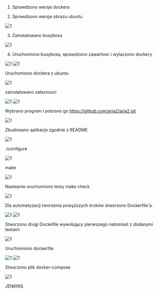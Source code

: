1. Sprawdzono wersje dockera 

2. Sprawdzono wersje obrazu ubuntu 

![1](Screenshot_1.png)

3. Zainstalowano busyboxa
 
![1](Screenshot_2.png)

4. Uruchomiono busyboxa, sprawdzono zawartosc i wylaczono dockery 

![1](Screenshot_3.png)
![1](Screenshot_4.png)

Uruchomiono dockera z ubuntu

![1](Screenshot_5.png)

zainstalowano zaleznosci 

![1](Screenshot_6.png)
![1](Screenshot_7.png)

Wybrano program i pobrano go https://github.com/aria2/aria2.git

![1](Screenshot_8.png)

Zbudowano aplikacje zgodnie z README 

![1](Screenshot_9.png)

./configure 

![1](Screenshot_10.png)

make

![1](Screenshot_11.png)

Nastepnie uruchomiono testy make check 

![1](Screenshot_12.png)

Dla automatyzacji tworzenia powyższych kroków stworzono Dockerfile'a. 

![1](Screenshot_14.png)
![1](docscr.png)

Stworzono drugi Dockefile wywołujący pierwszego natomiast z dodanymi testami

![1](Screenshot_15.png)

Uruchomiono dockerfile 

![1](Screenshot_16.png)
![1](Screenshot_17.png)

Stworzono plik docker-compose

![1](Screenshot_18.png)


JENKINS





